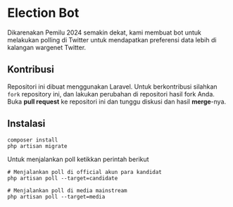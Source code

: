 # Election Bot

Dikarenakan Pemilu 2024 semakin dekat, kami membuat bot
untuk melakukan polling di Twitter untuk mendapatkan 
preferensi data lebih di kalangan wargenet Twitter.

## Kontribusi

Repositori ini dibuat menggunakan Laravel. Untuk 
berkontribusi silahkan `fork` repository ini, dan lakukan perubahan
di repositori hasil fork Anda. Buka __pull request__
ke repositori ini dan tunggu diskusi dan hasil __merge__-nya.

## Instalasi

```
composer install
php artisan migrate
```

Untuk menjalankan poll ketikkan perintah berikut

```
# Menjalankan poll di official akun para kandidat
php artisan poll --target=candidate

# Menjalankan poll di media mainstream
php artisan poll --target=media
```